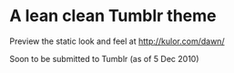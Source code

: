# A lean clean Tumblr theme

Preview the static look and feel at <http://kulor.com/dawn/>

Soon to be submitted to Tumblr (as of 5 Dec 2010)